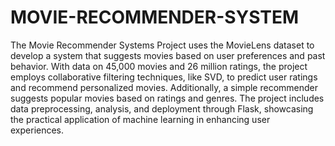 # MOVIE-RECOMMENDER-SYSTEM
The Movie Recommender Systems Project uses the MovieLens dataset to develop a system that suggests movies based on user preferences and past behavior. With data on 45,000 movies and 26 million ratings, the project employs collaborative filtering techniques, like SVD, to predict user ratings and recommend personalized movies. Additionally, a simple recommender suggests popular movies based on ratings and genres. The project includes data preprocessing, analysis, and deployment through Flask, showcasing the practical application of machine learning in enhancing user experiences.
